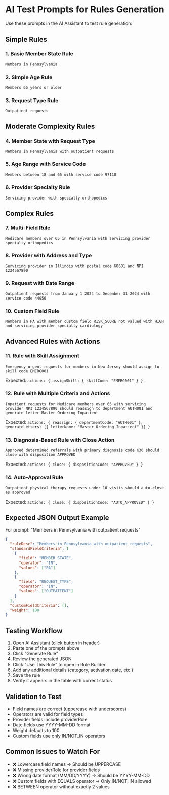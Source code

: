 # AI Test Prompts for Rules Generation

Use these prompts in the AI Assistant to test rule generation:

## Simple Rules

### 1. Basic Member State Rule
```
Members in Pennsylvania
```

### 2. Simple Age Rule
```
Members 65 years or older
```

### 3. Request Type Rule
```
Outpatient requests
```

## Moderate Complexity Rules

### 4. Member State with Request Type
```
Members in Pennsylvania with outpatient requests
```

### 5. Age Range with Service Code
```
Members between 18 and 65 with service code 97110
```

### 6. Provider Specialty Rule
```
Servicing provider with specialty orthopedics
```

## Complex Rules

### 7. Multi-Field Rule
```
Medicare members over 65 in Pennsylvania with servicing provider specialty orthopedics
```

### 8. Provider with Address and Type
```
Servicing provider in Illinois with postal code 60601 and NPI 1234567890
```

### 9. Request with Date Range
```
Outpatient requests from January 1 2024 to December 31 2024 with service code 44950
```

### 10. Custom Field Rule
```
Members in PA with member custom field RISK_SCORE not valued with HIGH and servicing provider specialty cardiology
```

## Advanced Rules with Actions

### 11. Rule with Skill Assignment
```
Emergency urgent requests for members in New Jersey should assign to skill code EMERG001
```
Expected: `actions: { assignSkill: { skillCode: "EMERG001" } }`

### 12. Rule with Multiple Criteria and Actions
```
Inpatient requests for Medicare members over 65 with servicing provider NPI 1234567890 should reassign to department AUTH001 and generate letter Master Ordering Inpatient
```
Expected: `actions: { reassign: { departmentCode: "AUTH001" }, generateLetters: [{ letterName: "Master Ordering Inpatient" }] }`

### 13. Diagnosis-Based Rule with Close Action
```
Approved determined referrals with primary diagnosis code K36 should close with disposition APPROVED
```
Expected: `actions: { close: { dispositionCode: "APPROVED" } }`

### 14. Auto-Approval Rule
```
Outpatient physical therapy requests under 10 visits should auto-close as approved
```
Expected: `actions: { close: { dispositionCode: "AUTO_APPROVED" } }`

## Expected JSON Output Example

For prompt: "Members in Pennsylvania with outpatient requests"

```json
{
  "ruleDesc": "Members in Pennsylvania with outpatient requests",
  "standardFieldCriteria": [
    {
      "field": "MEMBER_STATE",
      "operator": "IN",
      "values": ["PA"]
    },
    {
      "field": "REQUEST_TYPE",
      "operator": "IN",
      "values": ["OUTPATIENT"]
    }
  ],
  "customFieldCriteria": [],
  "weight": 100
}
```

## Testing Workflow

1. Open AI Assistant (click button in header)
2. Paste one of the prompts above
3. Click "Generate Rule"
4. Review the generated JSON
5. Click "Use This Rule" to open in Rule Builder
6. Add any additional details (category, activation date, etc.)
7. Save the rule
8. Verify it appears in the table with correct status

## Validation to Test

- Field names are correct (uppercase with underscores)
- Operators are valid for field types
- Provider fields include providerRole
- Date fields use YYYY-MM-DD format
- Weight defaults to 100
- Custom fields use only IN/NOT_IN operators

## Common Issues to Watch For

- ❌ Lowercase field names → Should be UPPERCASE
- ❌ Missing providerRole for provider fields
- ❌ Wrong date format (MM/DD/YYYY) → Should be YYYY-MM-DD
- ❌ Custom fields with EQUALS operator → Only IN/NOT_IN allowed
- ❌ BETWEEN operator without exactly 2 values
